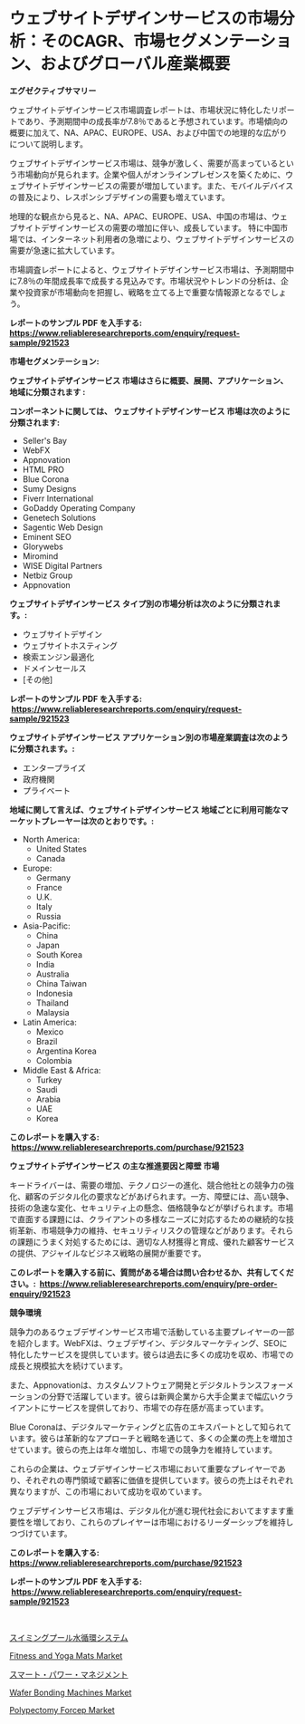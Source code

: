 <p><h1>ウェブサイトデザインサービスの市場分析：そのCAGR、市場セグメンテーション、およびグローバル産業概要</h1></p><p><strong>エグゼクティブサマリー</strong></p>
<p><p>ウェブサイトデザインサービス市場調査レポートは、市場状況に特化したリポートであり、予測期間中の成長率が7.8％であると予想されています。市場傾向の概要に加えて、NA、APAC、EUROPE、USA、および中国での地理的な広がりについて説明します。</p><p>ウェブサイトデザインサービス市場は、競争が激しく、需要が高まっているという市場動向が見られます。企業や個人がオンラインプレゼンスを築くために、ウェブサイトデザインサービスの需要が増加しています。また、モバイルデバイスの普及により、レスポンシブデザインの需要も増えています。</p><p>地理的な観点から見ると、NA、APAC、EUROPE、USA、中国の市場は、ウェブサイトデザインサービスの需要の増加に伴い、成長しています。 特に中国市場では、インターネット利用者の急増により、ウェブサイトデザインサービスの需要が急速に拡大しています。</p><p>市場調査レポートによると、ウェブサイトデザインサービス市場は、予測期間中に7.8％の年間成長率で成長する見込みです。市場状況やトレンドの分析は、企業や投資家が市場動向を把握し、戦略を立てる上で重要な情報源となるでしょう。</p></p>
<p><strong>レポートのサンプル PDF を入手する: <a href="https://www.reliableresearchreports.com/enquiry/request-sample/921523">https://www.reliableresearchreports.com/enquiry/request-sample/921523</a></strong></p>
<p><strong>市場セグメンテーション:</strong></p>
<p><strong> ウェブサイトデザインサービス 市場はさらに概要、展開、アプリケーション、地域に分類されます :</strong></p>
<p><strong>コンポーネントに関しては、 ウェブサイトデザインサービス 市場は次のように分類されます: &nbsp;</strong></p>
<p><ul><li>Seller's Bay</li><li>WebFX</li><li>Appnovation</li><li>HTML PRO</li><li>Blue Corona</li><li>Sumy Designs</li><li>Fiverr International</li><li>GoDaddy Operating Company</li><li>Genetech Solutions</li><li>Sagentic Web Design</li><li>Eminent SEO</li><li>Glorywebs</li><li>Miromind</li><li>WISE Digital Partners</li><li>Netbiz Group</li><li>Appnovation</li></ul></p>
<p><strong> ウェブサイトデザインサービス タイプ別の市場分析は次のように分類されます。:</strong></p>
<p><ul><li>ウェブサイトデザイン</li><li>ウェブサイトホスティング</li><li>検索エンジン最適化</li><li>ドメインセールス</li><li>[その他]</li></ul></p>
<p><strong>レポートのサンプル PDF を入手する: &nbsp;<a href="https://www.reliableresearchreports.com/enquiry/request-sample/921523">https://www.reliableresearchreports.com/enquiry/request-sample/921523</a></strong></p>
<p><strong> ウェブサイトデザインサービス アプリケーション別の市場産業調査は次のように分類されます。:</strong></p>
<p><ul><li>エンタープライズ</li><li>政府機関</li><li>プライベート</li></ul></p>
<p><strong>地域に関して言えば、ウェブサイトデザインサービス 地域ごとに利用可能なマーケットプレーヤーは次のとおりです。:</strong></p>
<p><ul>
    <li>
        North America:
        <ul>
            <li>United States</li>
            <li>Canada</li>
        </ul>
    </li>
    <li>
        Europe:
        <ul>
            <li>Germany</li>
            <li>France</li>
            <li>U.K.</li>
            <li>Italy</li>
            <li>Russia</li>
        </ul>
    </li>
    <li>
        Asia-Pacific:
        <ul>
            <li>China</li>
            <li>Japan</li>
            <li>South Korea</li>
            <li>India</li>
            <li>Australia</li>
            <li>China Taiwan</li>
            <li>Indonesia</li>
            <li>Thailand</li>
            <li>Malaysia</li>
        </ul>
    </li>
    <li>
        Latin America:
        <ul>
            <li>Mexico</li>
            <li>Brazil</li>
            <li>Argentina Korea</li>
            <li>Colombia</li>
        </ul>
    </li>
    <li>
        Middle East & Africa:
        <ul>
            <li>Turkey</li>
            <li>Saudi</li>
            <li>Arabia</li>
            <li>UAE</li>
            <li>Korea</li>
        </ul>
    </li>
    </ul></p>
<p><strong>このレポートを購入する: &nbsp;<a href="https://www.reliableresearchreports.com/purchase/921523">https://www.reliableresearchreports.com/purchase/921523</a></strong></p>
<p><strong>ウェブサイトデザインサービス の主な推進要因と障壁 市場</strong></p>
<p><p>キードライバーは、需要の増加、テクノロジーの進化、競合他社との競争力の強化、顧客のデジタル化の要求などがあげられます。一方、障壁には、高い競争、技術の急速な変化、セキュリティ上の懸念、価格競争などが挙げられます。市場で直面する課題には、クライアントの多様なニーズに対応するための継続的な技術革新、市場競争力の維持、セキュリティリスクの管理などがあります。それらの課題にうまく対処するためには、適切な人材獲得と育成、優れた顧客サービスの提供、アジャイルなビジネス戦略の展開が重要です。</p></p>
<p><strong>このレポートを購入する前に、質問がある場合は問い合わせるか、共有してください。:&nbsp; <a href="https://www.reliableresearchreports.com/enquiry/pre-order-enquiry/921523">https://www.reliableresearchreports.com/enquiry/pre-order-enquiry/921523</a></strong></p>
<p><strong>競争環境</strong></p>
<p><p>競争力のあるウェブデザインサービス市場で活動している主要プレイヤーの一部を紹介します。WebFXは、ウェブデザイン、デジタルマーケティング、SEOに特化したサービスを提供しています。彼らは過去に多くの成功を収め、市場での成長と規模拡大を続けています。</p><p>また、Appnovationは、カスタムソフトウェア開発とデジタルトランスフォーメーションの分野で活躍しています。彼らは新興企業から大手企業まで幅広いクライアントにサービスを提供しており、市場での存在感が高まっています。</p><p>Blue Coronaは、デジタルマーケティングと広告のエキスパートとして知られています。彼らは革新的なアプローチと戦略を通じて、多くの企業の売上を増加させています。彼らの売上は年々増加し、市場での競争力を維持しています。</p><p>これらの企業は、ウェブデザインサービス市場において重要なプレイヤーであり、それぞれの専門領域で顧客に価値を提供しています。彼らの売上はそれぞれ異なりますが、この市場において成功を収めています。</p><p>ウェブデザインサービス市場は、デジタル化が進む現代社会においてますます重要性を増しており、これらのプレイヤーは市場におけるリーダーシップを維持しつづけています。</p></p>
<p><strong>このレポートを購入する: &nbsp; <a href="https://www.reliableresearchreports.com/purchase/921523">https://www.reliableresearchreports.com/purchase/921523</a></strong></p>
<p><strong>レポートのサンプル PDF を入手する: &nbsp;<a href="https://www.reliableresearchreports.com/enquiry/request-sample/921523">https://www.reliableresearchreports.com/enquiry/request-sample/921523</a></strong><strong></strong></p>
<p>&nbsp;</p>
<p><p><a href="https://github.com/mohamedbakry57/Market-Research-Report-List-2/blob/main/1681000182215.md">スイミングプール水循環システム</a></p><p><a href="https://github.com/abdelrhmankishk22/Market-Research-Report-List-3/blob/main/fitness-and-yoga-mats-market.md">Fitness and Yoga Mats Market</a></p><p><a href="https://github.com/lababdou/Market-Research-Report-List-2/blob/main/5160856182216.md">スマート・パワー・マネジメント</a></p><p><a href="https://github.com/ChiragRp1/Market-Research-Report-List-3/blob/main/wafer-bonding-machines-market.md">Wafer Bonding Machines Market</a></p><p><a href="https://issuu.com/reportprime-2/docs/polypectomy-forcep-market-size-2030.pptx">Polypectomy Forcep Market</a></p></p>